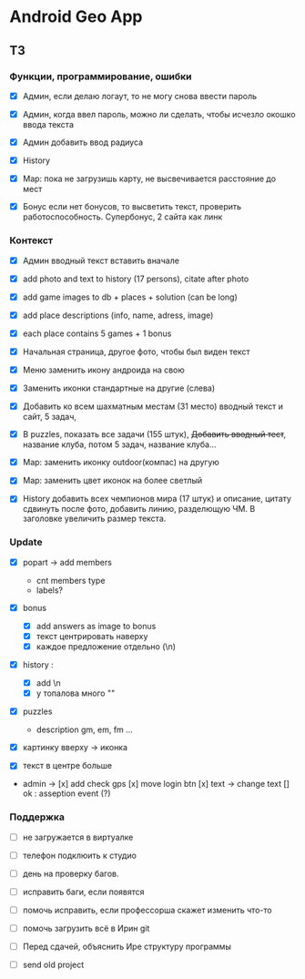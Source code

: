 # Android Geo App 

## ТЗ


### Функции, программирование, ошибки

* [x] Админ, если делаю логаут, то не могу снова ввести пароль
* [x] Админ, когда ввел пароль, можно ли сделать, чтобы исчезло окошко ввода текста 
* [x] Админ добавить ввод радиуса

* [x] History

* [x] Map: пока не загрузишь карту, не высвечивается расстояние до мест 
* [x] Бонус если нет бонусов, то высветить текст, проверить работоспособность. Супербонус, 2 сайта как линк

### Контекст

* [x] Админ вводный текст вставить вначале
* [x] add photo and text to history (17 persons), citate after photo
* [x] add game images to db + places + solution (can be long)
* [x] add place descriptions (info, name, adress, image)
* [x] each place contains 5 games + 1 bonus

* [x] Начальная страница, другое фото, чтобы был виден текст
* [x] Меню заменить икону андроида на свою
* [x] Заменить иконки стандартные на другие (слева)
* [x] Добавить ко всем шахматным местам (31 место) вводный текст и сайт, 5 задач,
* [x] В puzzles, показать все задачи (155 штук), ~~Добавить вводный тест~~, название клуба, потом 5 задач, название клуба...

* [x] Map: заменить иконку outdoor(компас) на другую
* [x] Map: заменить цвет иконок на более светлый
* [x] History добавить всех чемпионов мира (17 штук) и описание, цитату сдвинуть после фото, добавить линию, разделющую ЧМ. В заголовке увеличить размер текста.

### Update 

* [x] popart -> add members
    * cnt members type
    * labels?

* [x] bonus
   * [x] add answers as image to bonus
   * [x] текст центрировать наверху
   * [x] каждое предложение отдельно (\n)

* [x] history :
    * [x] add \n
    * [x] у топалова много ""

* [x] puzzles
    * description gm, em, fm  ...

* [x] картинку вверху -> иконка
* [x] текст в центре больше


*  admin ->
   [x] add check gps
   [x] move login btn
   [x] text -> change text
   [] ok : asseption event (?)



### Поддержка

* [ ] не загружается в виртуалке
* [ ] телефон подклюить к студио 
* [ ] день на проверку багов.
* [ ] исправить баги, если появятся
* [ ] помочь исправить, если профессорша скажет изменить что-то
* [ ] помочь загрузить всё в Ирин git
* [ ] Перед сдачей, объяснить Ире структуру программы
* [ ] send old project

